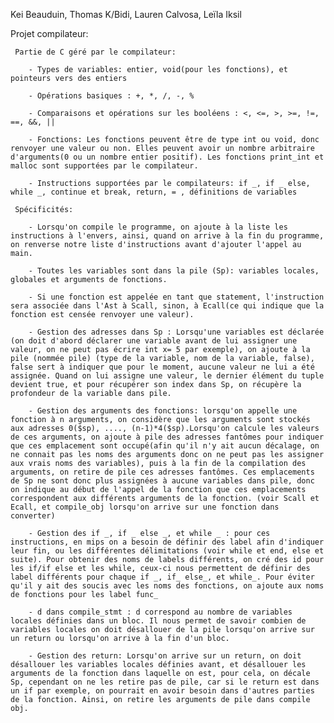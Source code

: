 Kei Beauduin, Thomas K/Bidi, Lauren Calvosa, Leïla Iksil

Projet compilateur:

     Partie de C géré par le compilateur:

        - Types de variables: entier, void(pour les fonctions), et pointeurs vers des entiers

        - Opérations basiques : +, *, /, -, %
        
        - Comparaisons et opérations sur les booléens : <, <=, >, >=, !=, ==, &&, || 

        - Fonctions: Les fonctions peuvent être de type int ou void, donc renvoyer une valeur ou non. Elles peuvent avoir un nombre arbitraire d'arguments(0 ou un nombre entier positif). Les fonctions print_int et malloc sont supportées par le compilateur.

        - Instructions supportées par le compilateurs: if _, if _ else, while _, continue et break, return, = , définitions de variables
         
     Spécificités:

        - Lorsqu'on compile le programme, on ajoute à la liste les instructions à l'envers, ainsi, quand on arrive à la fin du programme, on renverse notre liste d'instructions avant d'ajouter l'appel au main.

        - Toutes les variables sont dans la pile (Sp): variables locales, globales et arguments de fonctions.
        
        - Si une fonction est appelée en tant que statement, l'instruction sera associée dans l'Ast à Scall, sinon, à Ecall(ce qui indique que la fonction est censée renvoyer une valeur).

        - Gestion des adresses dans Sp : Lorsqu'une variables est déclarée (on doit d'abord déclarer une variable avant de lui assigner une valeur, on ne peut pas écrire int x= 5 par exemple), on ajoute à la pile (nommée pile) (type de la variable, nom de la variable, false), false sert à indiquer que pour le moment, aucune valeur ne lui a été assignée. Quand on lui assigne une valeur, le dernier élément du tuple devient true, et pour récupérer son index dans Sp, on récupère la profondeur de la variable dans pile.

        - Gestion des arguments des fonctions: lorsqu'on appelle une fonction à n arguments, on considère que les arguments sont stockés aux adresses 0($sp), ...., (n-1)*4($sp).Lorsqu'on calcule les valeurs de ces arguments, on ajoute à pile des adresses fantômes pour indiquer que ces emplacement sont occupé(afin qu'il n'y ait aucun décalage, on ne connait pas les noms des arguments donc on ne peut pas les assigner aux vrais noms des variables), puis à la fin de la compilation des arguments, on retire de pile ces adresses fantômes. Ces emplacements de Sp ne sont donc plus assignées à aucune variables dans pile, donc on indique au début de l'appel de la fonction que ces emplacements correspondent aux différents arguments de la fonction. (voir Scall et Ecall, et compile_obj lorsqu'on arrive sur une fonction dans converter)

        - Gestion des if _, if _ else _, et while _ : pour ces instructions, en mips on a besoin de définir des label afin d'indiquer leur fin, ou les différentes délimitations (voir while et end, else et suite). Pour obtenir des noms de labels différents, on cré des id pour les if/if else et les while, ceux-ci nous permettent de définir des label différents pour chaque if _, if_ else_, et while_. Pour éviter qu'il y ait des soucis avec les noms des fonctions, on ajoute aux noms de fonctions pour les label func_

        - d dans compile_stmt : d correspond au nombre de variables locales définies dans un bloc. Il nous permet de savoir combien de variables locales on doit désallouer de la pile lorsqu'on arrive sur un return ou lorsqu'on arrive à la fin d'un bloc.

        - Gestion des return: Lorsqu'on arrive sur un return, on doit désallouer les variables locales définies avant, et désallouer les arguments de la fonction dans laquelle on est, pour cela, on décale Sp, cependant on ne les retire pas de pile, car si le return est dans un if par exemple, on pourrait en avoir besoin dans d'autres parties de la fonction. Ainsi, on retire les arguments de pile dans compile obj.
